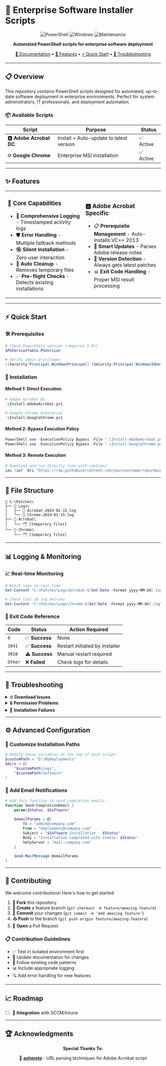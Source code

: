 # 🚀 Enterprise Software Installer Scripts

<div align="center">

![PowerShell](https://img.shields.io/badge/PowerShell-5391FE?style=for-the-badge&logo=powershell&logoColor=white)
![Windows](https://img.shields.io/badge/Windows-0078D6?style=for-the-badge&logo=windows&logoColor=white)
![Maintenance](https://img.shields.io/badge/Maintained%3F-yes-green.svg?style=for-the-badge)

**Automated PowerShell scripts for enterprise software deployment**

[📖 Documentation](#-documentation) • [🎯 Features](#-features) • [⚡ Quick Start](#-quick-start) • [🔧 Troubleshooting](#-troubleshooting)

</div>

---

## 📋 Overview

This repository contains PowerShell scripts designed for automated, up-to-date software deployment in enterprise environments. Perfect for system administrators, IT professionals, and deployment automation.

### 📦 Available Scripts

| Script | Purpose | Status |
|--------|---------|--------|
| 🅰️ **Adobe Acrobat DC** | Install + Auto-update to latest version | ✅ Active |
| 🌐 **Google Chrome** | Enterprise MSI installation | ✅ Active |

---

## ✨ Features

<table>
<tr>
<td width="50%">

### 🎯 **Core Capabilities**
- 📝 **Comprehensive Logging** - Timestamped activity logs
- 🛡️ **Error Handling** - Multiple fallback methods
- 🔇 **Silent Installation** - Zero user interaction
- 🧹 **Auto Cleanup** - Removes temporary files
- ✅ **Pre-flight Checks** - Detects existing installations

</td>
<td width="50%">

### 🅰️ **Adobe Acrobat Specific**
- 📋 **Prerequisite Management** - Auto-installs VC++ 2013
- 🔄 **Smart Updates** - Parses Adobe release notes
- 🎯 **Version Detection** - Always gets latest patches
- 📊 **Exit Code Handling** - Proper MSI result processing

</td>
</tr>
</table>

---

## ⚡ Quick Start

### 🛠️ Prerequisites

```powershell
# Check PowerShell version (requires 5.0+)
$PSVersionTable.PSVersion

# Verify admin privileges
([Security.Principal.WindowsPrincipal] [Security.Principal.WindowsIdentity]::GetCurrent()).IsInRole([Security.Principal.WindowsBuiltInRole] "Administrator")
```

### 🚀 Installation

#### Method 1: Direct Execution
```powershell
# Adobe Acrobat DC
.\Install-AdobeAcrobat.ps1

# Google Chrome Enterprise
.\Install-GoogleChrome.ps1
```

#### Method 2: Bypass Execution Policy
```powershell
PowerShell.exe -ExecutionPolicy Bypass -File ".\Install-AdobeAcrobat.ps1"
PowerShell.exe -ExecutionPolicy Bypass -File ".\Install-GoogleChrome.ps1"
```

#### Method 3: Remote Execution
```powershell
# Download and run directly (use with caution)
iex (iwr -Uri "https://raw.githubusercontent.com/yourusername/repo/main/Install-GoogleChrome.ps1").Content
```

---

## 📁 File Structure

```
📂 C:\Patches\
├── 📂 Logs\
│   ├── 📄 Acrobat-2024-01-15.log
│   └── 📄 Chrome-2024-01-15.log
├── 📂 Acrobat\
│   └── 🗂️ [temporary files]
└── 📂 Chrome\
    └── 🗂️ [temporary files]
```

---

## 📊 Logging & Monitoring

### 📈 Real-time Monitoring
```powershell
# Watch logs in real-time
Get-Content "C:\Patches\Logs\Acrobat-$(Get-Date -Format yyyy-MM-dd).log" -Wait

# Check last 10 log entries
Get-Content "C:\Patches\Logs\Chrome-$(Get-Date -Format yyyy-MM-dd).log" -Tail 10
```

### 🎯 Exit Code Reference

| Code | Status | Action Required |
|------|--------|----------------|
| `0` | ✅ **Success** | None |
| `1641` | ✅ **Success** | Restart initiated by installer |
| `3010` | ⚠️ **Success** | Manual restart required |
| `Other` | ❌ **Failed** | Check logs for details |

---

## 🔧 Troubleshooting

<details>
<summary>🌐 <strong>Download Issues</strong></summary>

```powershell
# Test internet connectivity
Test-NetConnection -ComputerName "www.google.com" -Port 80

# Check proxy settings
netsh winhttp show proxy

# Manual download test
Invoke-WebRequest -Uri "https://dl.google.com/chrome/install/GoogleChromeStandaloneEnterprise64.msi" -OutFile "test.msi"
```
</details>

<details>
<summary>🔒 <strong>Permission Problems</strong></summary>

```powershell
# Check execution policy
Get-ExecutionPolicy -List

# Set execution policy (run as admin)
Set-ExecutionPolicy -ExecutionPolicy RemoteSigned -Scope CurrentUser

# Verify admin rights
whoami /groups | findstr "S-1-16-12288"
```
</details>

<details>
<summary>🚫 <strong>Installation Failures</strong></summary>

```powershell
# Check disk space
Get-WmiObject -Class Win32_LogicalDisk | Select-Object DeviceID, @{Name="FreeSpace(GB)";Expression={[math]::Round($_.FreeSpace/1GB,2)}}

# Verify Windows Installer service
Get-Service -Name "msiserver"

# Check for pending reboots
Get-ChildItem "HKLM:\SOFTWARE\Microsoft\Windows\CurrentVersion\WindowsUpdate\Auto Update\RebootRequired" -ErrorAction SilentlyContinue
```
</details>

---

## ⚙️ Advanced Configuration

### 🎨 Customize Installation Paths

```powershell
# Modify these variables at the top of each script
$customPath = "D:\MyDeployments"
$dirs = @(
    "$customPath\Logs",
    "$customPath\Software"
)
```

### 📧 Add Email Notifications

```powershell
# Add this function to send completion emails
function Send-CompletionEmail {
    param($Status, $Software)
    
    $emailParams = @{
        To = "admin@company.com"
        From = "deployment@company.com"
        Subject = "$Software Installation - $Status"
        Body = "Installation completed with status: $Status"
        SmtpServer = "mail.company.com"
    }
    
    Send-MailMessage @emailParams
}
```

---

## 🤝 Contributing

We welcome contributions! Here's how to get started:

1. 🍴 **Fork** this repository
2. 🌿 **Create** a feature branch (`git checkout -b feature/amazing-feature`)
3. 💾 **Commit** your changes (`git commit -m 'Add amazing feature'`)
4. 📤 **Push** to the branch (`git push origin feature/amazing-feature`)
5. 🔄 **Open** a Pull Request

### 📋 Contribution Guidelines

- ✅ Test in isolated environment first
- 📝 Update documentation for changes
- 🎯 Follow existing code patterns
- 📊 Include appropriate logging
- 🔍 Add error handling for new features

---

## 📈 Roadmap

- [ ] 🔗 **Integration** with SCCM/Intune

---

## 🏆 Acknowledgments

<div align="center">

**Special Thanks To:**

🙏 [**asheroto**](https://github.com/asheroto) - URL parsing techniques for Adobe Acrobat script 

</div>

